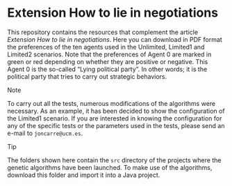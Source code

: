 # Extension How to lie in negotiations

This repository contains the resources that complement the article *Extension How to lie in negotiations*. Here you can download in PDF format the preferences of the ten agents used in the Unlimited, Limited1 and Limited2 scenarios. Note that the preferences of Agent 0 are marked in green or red depending on whether they are positive or negative. This Agent 0 is the so-called “Lying political party”. In other words; it is the political party that tries to carry out strategic behaviors.

> [!NOTE]
> To carry out all the tests, numerous modifications of the algorithms were necessary. As an example, it has been decided to show the configuration of the Limited1 scenario. If you are interested in knowing the configuration for any of the specific tests or the parameters used in the tests, please send an e-mail to `joncarre@ucm.es`.


> [!TIP]
> The folders shown here contain the `src` directory of the projects where the genetic algorithms have been launched. To make use of the algorithms, download this folder and import it into a Java project.
